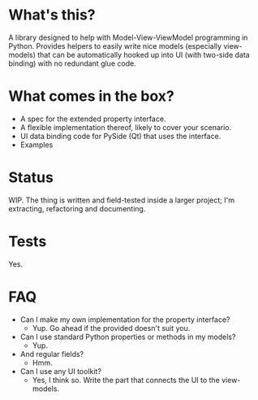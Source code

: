 # What's this?

A library designed to help with Model-View-ViewModel programming in Python. Provides helpers to easily write nice models (especially view-models) that can be automatically hooked up into UI (with two-side data binding) with no redundant glue code.

# What comes in the box?

- A spec for the extended property interface.
- A flexible implementation thereof, likely to cover your scenario.
- UI data binding code for PySide (Qt) that uses the interface.
- Examples

# Status

WIP. The thing is written and field-tested inside a larger project; I'm extracting, refactoring and documenting.

# Tests

Yes.

# FAQ

- Can I make my own implementation for the property interface?
  - Yup. Go ahead if the provided doesn't suit you.
- Can I use standard Python properties or methods in my models?
  - Yup.
- And regular fields?
  - Hmm.
- Can I use any UI toolkit?
  - Yes, I think so. Write the part that connects the UI to the view-models.

